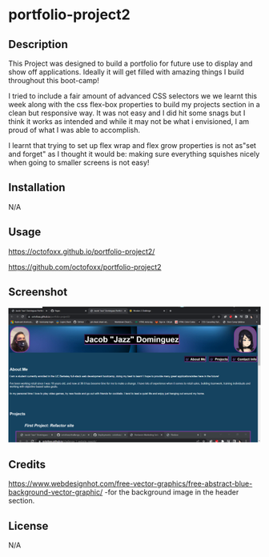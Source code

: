 # portfolio-project2

## Description

This Project was designed to build a portfolio for future use to display and show off applications. Ideally it will get filled with amazing things I build throughout this boot-camp!

I tried to include a fair amount of advanced CSS selectors we we learnt this week along with the css flex-box properties to build my projects section in a clean but responsive way. It was not easy and I did hit some snags but I think it works as intended and while it may not be what i envisioned, I am proud of what I was able to accomplish.

I learnt that trying to set up flex wrap and flex grow properties is not as"set and forget" as I thought it would be: making sure everything squishes nicely when going to smaller screens is not easy!

## Installation

N/A

## Usage

<https://octofoxx.github.io/portfolio-project2/>  

<https://github.com/octofoxx/portfolio-project2>

## Screenshot

![screenshot of site](./assets/images/portSite.png)

## Credits

<https://www.webdesignhot.com/free-vector-graphics/free-abstract-blue-background-vector-graphic/> -for the background image in the header section.

## License

N/A
